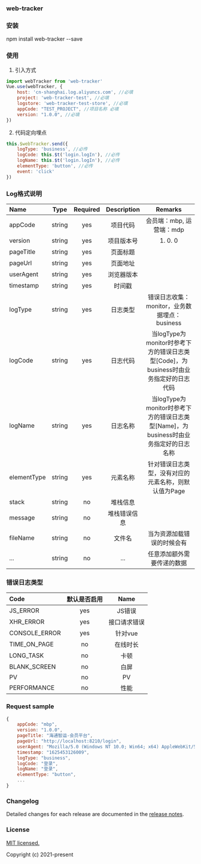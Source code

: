 ### web-tracker

### 安装

npm install web-tracker --save


### 使用

1. 引入方式

``` javascript
import webTracker from 'web-tracker'
Vue.use(webTracker, {
    host: 'cn-shanghai.log.aliyuncs.com', //必填
    project: 'web-tracker-test', //必填
    logstore: 'web-tracker-test-store', //必填
    appCode: "TEST_PROJECT", //项目名称 必填
    version: "1.0.0", //必填
})
```

2. 代码定向埋点

``` javascript
this.$webTracker.send({
    logType: 'business', //必传
    logCode: this.$t('login.logIn'), //必传
    logName: this.$t('login.logIn'), //必传
    elementType: 'button', //必传
    event: 'click'
})
```

### Log格式说明

| Name        |   Type   | Required  | Description                      |  **Remarks**                                                                      |
| :----       | :------: | :-------: | :------------------------:       | :----------------:                                                                |
| appCode     |  string  |    yes    | 项目代码                          | 会员端：mbp, 运营端：mdp                                                           |
| version     |  string  |    yes    | 项目版本号                        | 1. 0. 0                                                                          |
| pageTitle   |  string  |    yes    | 页面标题                          |                                                                                   |
| pageUrl     |  string  |    yes    | 页面地址                          |                                                                                   |
| userAgent   |  string  |    yes    | 浏览器版本                        |                                                                                   |
| timestamp   |  string  |    yes    | 时间戳                            |                                                                                   | 
| logType     |  string  |    yes    | 日志类型                          |  错误日志收集：monitor，业务数据埋点：business                                       |
| logCode     |  string  |    yes    | 日志代码                          |  当logType为monitor时参考下方的错误日志类型[Code]，为business时由业务指定好的日志代码  |
| logName     |  string  |    yes    | 日志名称                          |  当logType为monitor时参考下方的错误日志类型[Name]，为business时由业务指定好的日志名称  |
| elementType |  string  |    yes    | 元素名称                          |  针对错误日志类型，没有对应的元素名称，则默认值为Page                                  |
| stack       |  string  |    no     | 堆栈信息                          |                                                                                  |
| message     |  string  |    no     | 堆栈错误信息                      |                                                                                  |
| fileName    |  string  |    no     | 文件名                            |  当为资源加载错误的时候会有                                       |  
| ... |  string  |    no     | ... |  任意添加额外需要传递的数据                            |   

### 错误日志类型

| Code          |  默认是否启用 |  Name        |
| :------------ | :----------: | :----------: |
| JS_ERROR      |     yes      | JS错误       |
| XHR_ERROR     |     yes      | 接口请求错误  |
| CONSOLE_ERROR |     yes      | 针对vue      |
| TIME_ON_PAGE  |     no       | 在线时长     |
| LONG_TASK     |     no       | 卡顿         |
| BLANK_SCREEN  |     no       | 白屏         |
| PV            |     no       | PV           |
| PERFORMANCE   |     no       | 性能         |

### Request sample

``` javascript
{
    appCode: "mbp",
    version: "1.0.0",
    pageTitle: "海通智运-会员平台",
    pageUrl: "http://localhost:8210/login",
    userAgent: "Mozilla/5.0 (Windows NT 10.0; Win64; x64) AppleWebKit/537.36 (KHTML, like Gecko) Chrome/89.0.4389.114 Safari/537.36",
    timestamp: "1625453126009",
    logType: "business",
    logCode: "登录",
    logName: "登录",
    elementType: "button",
    ...
}
```

### Changelog

Detailed changes for each release are documented in the [release notes](https://github.com/927230462/web-tracker/releases). 

### License

[MIT licensed. ](https://opensource.org/licenses/MIT)  

Copyright (c) 2021-present
